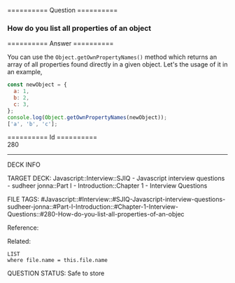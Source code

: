 ========== Question ==========  

### How do you list all properties of an object  

========== Answer ==========  

You can use the `Object.getOwnPropertyNames()` method which returns an array of
all properties found directly in a given object. Let's the usage of it in an
example,

```javascript
const newObject = {
  a: 1,
  b: 2,
  c: 3,
};
console.log(Object.getOwnPropertyNames(newObject));
['a', 'b', 'c'];
```

========== Id ==========  
280

---

DECK INFO

TARGET DECK: Javascript::Interview::SJIQ - Javascript interview questions - sudheer jonna::Part I - Introduction::Chapter 1 - Interview Questions

FILE TAGS: #Javascript::#Interview::#SJIQ-Javascript-interview-questions-sudheer-jonna::#Part-I-Introduction::#Chapter-1-Interview-Questions::#280-How-do-you-list-all-properties-of-an-objec

Reference:

Related:

```dataview
LIST
where file.name = this.file.name
```

QUESTION STATUS: Safe to store
